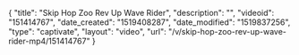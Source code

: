{
    "title": "Skip Hop Zoo Rev Up Wave Rider",
    "description": "",
    "videoid": "151414767",
    "date_created": "1519408287",
    "date_modified": "1519837256",
    "type": "captivate",
    "layout": "video",
    "url": "\/v\/skip-hop-zoo-rev-up-wave-rider-mp4\/151414767"
}